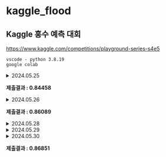 # kaggle_flood
Kaggle 홍수 예측 대회  
---
https://www.kaggle.com/competitions/playground-series-s4e5



`vscode - python 3.8.19`  
`google colab`

<details>
<summary>
2024.05.25
</summary>
  
- 캐글 참가 신청  
└ `google colab` 환경에서 캐글 연결해서 데이터 가져오기 **성공**

- train 데이터의 **EDA 실행**
1. 전체 null 값 없음
2. (1117957, 22) 크기의 데이터 프레임

- 📃 데이터 변수 설명  
MonsoonIntensity: 몬순 강도  
TopographyDrainage: 지형 배수  
RiverManagement: 강 관리  
Deforestation: 산림 벌채  
Urbanization: 도시화  
ClimateChange: 기후 변화  
DamsQuality: 댐의 품질  
Siltation: 침적  
AgriculturalPractices: 농업 관행  
Encroachments: 침해  
IneffectiveDisasterPreparedness: 비효과적인 재난 대비  
DrainageSystems: 배수 시스템  
CoastalVulnerability: 해안 취약성  
Landslides: 산사태  
Watersheds: 유역  
DeterioratingInfrastructure: 악화되는 인프라  
PopulationScore: 인구 점수  
WetlandLoss: 습지 손실  
InadequatePlanning: 부적절한 계획  
PoliticalFactors: 정치적 요인  

---

- **시각화**

1. 각 변수에 따른 산점도 (대체로 비슷한 형태)
2. 상관관계 히트맵 (모든 변수가 같은 색으로 표시)
3. FloodProbability 히스토그램

---

- **baseline**

train 데이터로 회귀분석  
R2 Score: 0.8449901321915165 // 
MSE: 0.00040393373468618546

---

- **feature engineering**

3개 변수 추가  
`train['Climate_Risk'] = train['MonsoonIntensity'] * train['ClimateChange']`  
`train['Infrastructure_Risk'] = train['DamsQuality'] * train['DrainageSystems']`  
`train['wet_Risk'] = train['WetlandLoss'] + train['Encroachments']`  

추가 이후 회귀 결과  
R2 Score: 0.8449834588748664 // 
MSE: 0.00040395112440308126
</details>

**제출결과 : 0.84458**


<details>
<summary>
2024.05.26
</summary>
  
- 다양한 모델링 도전  
0. baseline_회귀분석  
R2 Score: **0.844**8773362840329  
MSE: 0.000403206587090558  
1. 랜덤포레스트  
R2 Score: 0.6555031624976388  
MSE: 0.0008954422956993097  
2. grandient boosting  
R2 Score: 0.6142897853539955  
MSE: 0.001002567229880375



</details>

**제출결과 : 0.86089**

<details>
<summary>
2024.05.28
</summary>

  
    df['CombinedUrbanImpact'] = df['Urbanization'] * df['PopulationScore']
    df['EnvironmentalDegradation'] = df['Deforestation'] + df['Siltation'] + df['WetlandLoss']
    df['InfrastructureVulnerability'] = df['DeterioratingInfrastructure'] + df['DrainageSystems'] + df['DamsQuality']
    df['NaturalDisasterRisk'] = df['MonsoonIntensity'] + df['ClimateChange'] + df['Landslides'] + df['CoastalVulnerability']
    df['ManagementEffectiveness'] = df['RiverManagement'] + df['AgriculturalPractices'] + df['Encroachments'] + df['InadequatePlanning'] + df['PoliticalFactors']
    df['Infrastructure_Risk'] = df['DamsQuality'] * df['DrainageSystems']
    df['wet_Risk'] = df['WetlandLoss'] * df['Encroachments']

    df['total'] = df[BASE_FEATURES].sum(axis=1)
    df['mean'] = df[BASE_FEATURES].mean(axis=1)
    df['std'] = df[BASE_FEATURES].std(axis=1)
    df['max'] = df[BASE_FEATURES].max(axis=1)
    df['min'] = df[BASE_FEATURES].min(axis=1)
    df['median'] = df[BASE_FEATURES].median(axis=1)
    df['ptp'] = df[BASE_FEATURES].values.ptp(axis=1)
    df['q25'] = df[BASE_FEATURES].quantile(0.25, axis=1)
    df['q75'] = df[BASE_FEATURES].quantile(0.75, axis=1)
    df['ClimateImpact'] = df['MonsoonIntensity'] + df['ClimateChange']
    df['AnthropogenicPressure'] = df['Deforestation'] + df['Urbanization'] + df['AgriculturalPractices'] + df['Encroachments']
    df['InfrastructureQuality'] = df['DamsQuality'] + df['DrainageSystems'] + df['DeterioratingInfrastructure']
    df['CoastalVulnerabilityTotal'] = df['CoastalVulnerability'] + df['Landslides']
    df['PreventiveMeasuresEfficiency'] = df['RiverManagement'] + df['IneffectiveDisasterPreparedness'] + df['InadequatePlanning']
    df['EcosystemImpact'] = df['WetlandLoss'] + df['Watersheds']
    df['SocioPoliticalContext'] = df['PopulationScore'] * df['PoliticalFactors']

    다수의 시도 끝에 최적 feature engineering
</details>

<details>
<summary>
2024.05.29
</summary>

catboost
ann_MLP 모델링
[in vscode]

**모델 설계**  
`model = Sequential()`  
`model.add(Dense(64, activation='relu', input_shape=(X_train_scaled.shape[1],)))`  
`model.add(Dense(32, activation='relu'))`  
`model.add(Dense(1))`


**모델 설계**  
`model = Sequential()`  
`model.add(Dense(128, activation='relu', input_shape=(X_train.shape[1],)))`  
`model.add(Dropout(0.3))`  
`model.add(Dense(64, activation='relu'))`  
`model.add(Dropout(0.3))`  
`model.add(Dense(32, activation='relu'))`  
`model.add(Dense(1))`

`param_grid = {'batch_size': [16, 32, 64], 'epochs': [50, 100, 200], 'optimizer': [Adam(), RMSprop()]}`


</details>


<details>
<summary>
2024.05.30
</summary>  
ensemble 모델링
xgb + lgb + catboost
4개 모델에 대하여 앙상블 시행
</details>

**제출결과 : 0.86851**
